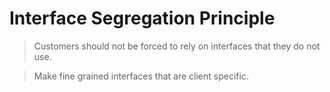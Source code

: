 #   Interface Segregation Principle

>   Customers should not be forced to rely on interfaces that they do not use.

>   Make fine grained interfaces that are client specific.